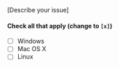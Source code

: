 [Describe your issue]

#### Check all that apply (change to `[x]`)
- [ ] Windows
- [ ] Mac OS X
- [ ] Linux
